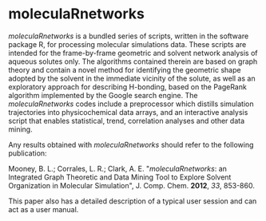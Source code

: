 # moleculaRnetworks

*moleculaRnetworks* is a bundled series of scripts, written in the software package R, for processing molecular simulations data. These scripts are intended for the frame-by-frame geometric and solvent network analysis of aqueous solutes only. The algorithms contained therein are based on graph theory and contain a novel method for identifying the geometric shape adopted by the solvent in the immediate vicinity of the solute, as well as an exploratory approach for describing H-bonding, based on the PageRank algorithm implemented by the Google search engine. The *moleculaRnetworks* codes include a preprocessor which distills simulation trajectories into physicochemical data arrays, and an interactive analysis script that enables statistical, trend, correlation analyses and other data mining.

Any results obtained with *moleculaRnetworks* should refer to the following publication:

Mooney, B. L.; Corrales, L. R.; Clark, A. E. "*moleculaRnetworks*: an Integrated Graph Theoretic and Data Mining Tool to Explore Solvent Organization in Molecular Simulation", J. Comp. Chem. **2012**, *33*, 853-860.

This paper also has a detailed description of a typical user session and can act as a user manual.
